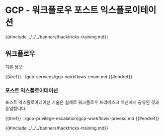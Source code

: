 # GCP - 워크플로우 포스트 익스플로이테이션

{{#include ../../../banners/hacktricks-training.md}}

## 워크플로우

기본 정보:

{{#ref}}
../gcp-services/gcp-workflows-enum.md
{{#endref}}

### 포스트 익스플로이테이션

포스트 익스플로이테이션 기술은 실제로 워크플로우 프리베스크 섹션에서 공유된 것과 동일합니다:

{{#ref}}
../gcp-privilege-escalation/gcp-workflows-privesc.md
{{#endref}}

{{#include ../../../banners/hacktricks-training.md}}
